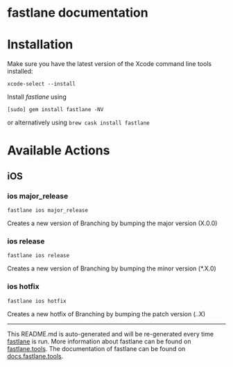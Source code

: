 fastlane documentation
================
# Installation

Make sure you have the latest version of the Xcode command line tools installed:

```
xcode-select --install
```

Install _fastlane_ using
```
[sudo] gem install fastlane -NV
```
or alternatively using `brew cask install fastlane`

# Available Actions
## iOS
### ios major_release
```
fastlane ios major_release
```
Creates a new version of Branching by bumping the major version (X.0.0)
### ios release
```
fastlane ios release
```
Creates a new version of Branching by bumping the minor version (*.X.0)
### ios hotfix
```
fastlane ios hotfix
```
Creates a new hotfix of Branching by bumping the patch version (*.*.X)

----

This README.md is auto-generated and will be re-generated every time [fastlane](https://fastlane.tools) is run.
More information about fastlane can be found on [fastlane.tools](https://fastlane.tools).
The documentation of fastlane can be found on [docs.fastlane.tools](https://docs.fastlane.tools).
